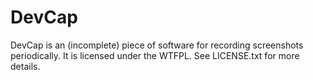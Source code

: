 ﻿DevCap
======
DevCap is an (incomplete) piece of software for recording screenshots
periodically. It is licensed under the WTFPL. See LICENSE.txt for more details.
